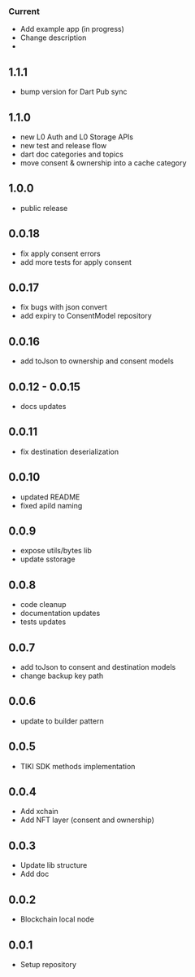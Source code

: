 ### Current

* Add example app (in progress)
* Change description
* 

## 1.1.1

* bump version for Dart Pub sync

## 1.1.0

* new L0 Auth and L0 Storage APIs
* new test and release flow
* dart doc categories and topics
* move consent & ownership into a cache category

## 1.0.0

* public release

## 0.0.18

* fix apply consent errors
* add more tests for apply consent

## 0.0.17

* fix bugs with json convert
* add expiry to ConsentModel repository

## 0.0.16

* add toJson to ownership and consent models

## 0.0.12 - 0.0.15

* docs updates

## 0.0.11

* fix destination deserialization

## 0.0.10
* updated README
* fixed apiId naming

## 0.0.9
* expose utils/bytes lib
* update sstorage 

## 0.0.8

* code cleanup
* documentation updates
* tests updates

## 0.0.7

* add toJson to consent and destination models
* change backup key path

## 0.0.6

* update to builder pattern

## 0.0.5

* TIKI SDK methods implementation
## 0.0.4

* Add xchain
* Add NFT layer (consent and ownership)
## 0.0.3

* Update lib structure
* Add doc
## 0.0.2

* Blockchain local node
## 0.0.1

* Setup repository
